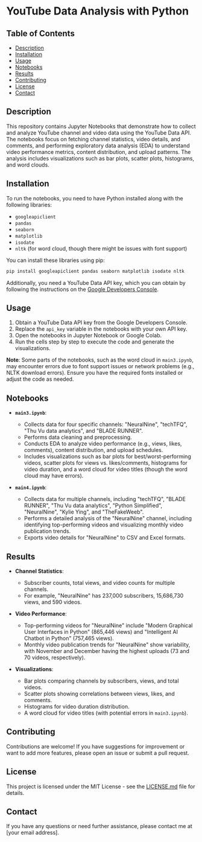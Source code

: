 # YouTube Data Analysis with Python

## Table of Contents
- [Description](#description)
- [Installation](#installation)
- [Usage](#usage)
- [Notebooks](#notebooks)
- [Results](#results)
- [Contributing](#contributing)
- [License](#license)
- [Contact](#contact)

## Description
This repository contains Jupyter Notebooks that demonstrate how to collect and analyze YouTube channel and video data using the YouTube Data API. The notebooks focus on fetching channel statistics, video details, and comments, and performing exploratory data analysis (EDA) to understand video performance metrics, content distribution, and upload patterns. The analysis includes visualizations such as bar plots, scatter plots, histograms, and word clouds.

## Installation
To run the notebooks, you need to have Python installed along with the following libraries:
- `googleapiclient`
- `pandas`
- `seaborn`
- `matplotlib`
- `isodate`
- `nltk` (for word cloud, though there might be issues with font support)

You can install these libraries using pip:
```bash
pip install googleapiclient pandas seaborn matplotlib isodate nltk
```

Additionally, you need a YouTube Data API key, which you can obtain by following the instructions on the [Google Developers Console](https://console.developers.google.com/).

## Usage
1. Obtain a YouTube Data API key from the Google Developers Console.
2. Replace the `api_key` variable in the notebooks with your own API key.
3. Open the notebooks in Jupyter Notebook or Google Colab.
4. Run the cells step by step to execute the code and generate the visualizations.

**Note**: Some parts of the notebooks, such as the word cloud in `main3.ipynb`, may encounter errors due to font support issues or network problems (e.g., NLTK download errors). Ensure you have the required fonts installed or adjust the code as needed.

## Notebooks
- **`main3.ipynb`**:
  - Collects data for four specific channels: "NeuralNine", "techTFQ", "Thu Vu data analytics", and "BLADE RUNNER".
  - Performs data cleaning and preprocessing.
  - Conducts EDA to analyze video performance (e.g., views, likes, comments), content distribution, and upload schedules.
  - Includes visualizations such as bar plots for best/worst-performing videos, scatter plots for views vs. likes/comments, histograms for video duration, and a word cloud for video titles (though the word cloud may have errors).

- **`main4.ipynb`**:
  - Collects data for multiple channels, including "techTFQ", "BLADE RUNNER", "Thu Vu data analytics", "Python Simplified", "NeuralNine", "Kylie Ying", and "TheFakeWeeb".
  - Performs a detailed analysis of the "NeuralNine" channel, including identifying top-performing videos and visualizing monthly video publication trends.
  - Exports video details for "NeuralNine" to CSV and Excel formats.

## Results
- **Channel Statistics**:
  - Subscriber counts, total views, and video counts for multiple channels.
  - For example, "NeuralNine" has 237,000 subscribers, 15,686,730 views, and 590 videos.

- **Video Performance**:
  - Top-performing videos for "NeuralNine" include "Modern Graphical User Interfaces in Python" (865,446 views) and "Intelligent AI Chatbot in Python" (757,465 views).
  - Monthly video publication trends for "NeuralNine" show variability, with November and December having the highest uploads (73 and 70 videos, respectively).

- **Visualizations**:
  - Bar plots comparing channels by subscribers, views, and total videos.
  - Scatter plots showing correlations between views, likes, and comments.
  - Histograms for video duration distribution.
  - A word cloud for video titles (with potential errors in `main3.ipynb`).

## Contributing
Contributions are welcome! If you have suggestions for improvement or want to add more features, please open an issue or submit a pull request.

## License
This project is licensed under the MIT License - see the [LICENSE.md](LICENSE.md) file for details.

## Contact
If you have any questions or need further assistance, please contact me at [your email address].